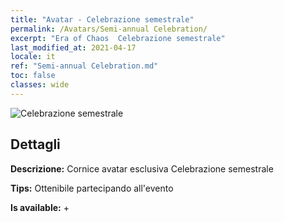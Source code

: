 ```yaml
---
title: "Avatar - Celebrazione semestrale"
permalink: /Avatars/Semi-annual Celebration/
excerpt: "Era of Chaos  Celebrazione semestrale"
last_modified_at: 2021-04-17
locale: it
ref: "Semi-annual Celebration.md"
toc: false
classes: wide
---
```

 ![Celebrazione semestrale](/images/a/avatarFrame_50.png)

## Dettagli

 **Descrizione:** Cornice avatar esclusiva Celebrazione semestrale 

 **Tips:** Ottenibile partecipando all'evento 

 **Is available:**  + 


